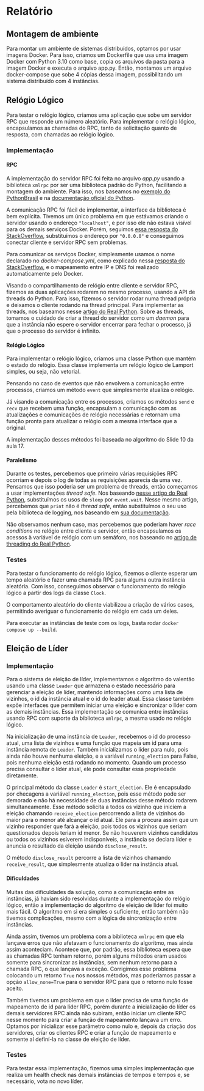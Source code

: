 # Relatório

## Montagem de ambiente

Para montar um ambiente de sistemas distribuídos, optamos por usar imagens Docker. Para isso, criamos um Dockerfile que usa uma imagem Docker com Python 3.10 como base, copia os arquivos da pasta para a imagem Docker e executa o arquivo app.py. Então, montamos um arquivo docker-compose que sobe 4 cópias dessa imagem, possibilitando um sistema distribuído com 4 instâncias.

## Relógio Lógico

Para testar o relógio lógico, criamos uma aplicação que sobe um servidor RPC que responde um número aleatório. Para implementar o relógio lógico, encapsulamos as chamadas do RPC, tanto de solicitação quanto de resposta, com chamadas ao relógio lógico.

### Implementação

#### RPC

A implementação do servidor RPC foi feita no arquivo _app.py_ usando a biblioteca `xmlrpc` por ser uma biblioteca padrão do Python, facilitando a montagem do ambiente. Para isso, nos baseamos no [exemplo do PythonBrasil](https://wiki.python.org.br/XmlRpc) e na [documentação oficial do Python](https://docs.python.org/3/library/xmlrpc.server.html).

A comunicação RPC foi fácil de implementar, a interface da biblioteca é bem explícita. Tivemos um único problema em que estávamos criando o servidor usando o endereço `"localhost"`, e por isso ele não estava visível para os demais serviços Docker. Porém, seguimos [essa resposta do StackOverflow](https://stackoverflow.com/questions/30771113/python-simplexmlrpcserver-socket-error-connection-refused), substituímos o endereço por `"0.0.0.0"` e conseguimos conectar cliente e servidor RPC sem problemas.

Para comunicar os serviços Docker, simplesmente usamos o nome declarado no _docker-compose.yml_, como explicado nessa [resposta do StackOverflow](https://stackoverflow.com/questions/59657860/how-to-access-a-service-in-docker-compose-from-another-sevice), e o mapeamento entre IP e DNS foi realizado automaticamente pelo Docker.

Visando o compartilhamento de relógio entre cliente e servidor RPC, fizemos as duas aplicações rodarem no mesmo processo, usando a API de threads do Python. Para isso, fizemos o servidor rodar numa thread própria e deixamos o cliente rodando na thread principal. Para implementar as threads, nos baseamos nesse [artigo do Real Python](https://realpython.com/intro-to-python-threading/). Sobre as threads, tomamos o cuidado de criar a thread do servidor como um _daemon_ para que a instância não espere o servidor encerrar para fechar o processo, já que o processo do servidor é infinito.

#### Relógio Lógico

Para implementar o relógio lógico, criamos uma classe Python que mantém o estado do relógio. Essa classe implementa um relógio lógico de Lamport simples, ou seja, não vetorial.

Pensando no caso de eventos que não envolvem a comunicação entre processos, criamos um método `event` que simplesmente atualiza o relógio.

Já visando a comunicação entre os processos, criamos os métodos `send` e `recv` que recebem uma função, encapsulam a comunicação com as atualizações e comunicações de relógio necessárias e retornam uma função pronta para atualizar o relógio com a mesma interface que a original.

A implementação desses métodos foi baseada no algoritmo do Slide 10 da aula 17.

#### Paralelismo

Durante os testes, percebemos que primeiro várias requisições RPC ocorriam e depois o log de todas as requisições aparecia da uma vez. Pensamos que isso poderia ser um problema de threads, então começamos a usar implementações _thread safe_. Nos baseando [nesse artigo do Real Python](https://realpython.com/python-sleep/#adding-a-python-sleep-call-with-threads), substituímos os usos de `sleep` por `event.wait`. Nesse mesmo artigo, percebemos que `print` não é _thread safe_, então substituímos o seu uso pela biblioteca de logging, nos baseando em [sua documentação](https://docs.python.org/3/howto/logging.html#logging-basic-tutorial).

Não observamos nenhum caso, mas percebemos que poderiam haver _race conditions_ no relógio entre cliente e servidor, então encapsulamos os acessos à variável de relógio com um semáforo, nos baseando no [artigo de threading do Real Python](https://realpython.com/intro-to-python-threading/#basic-synchronization-using-lock).

### Testes

Para testar o funcionamento do relógio lógico, fizemos o cliente esperar um tempo aleatório e fazer uma chamada RPC para alguma outra instância aleatória. Com isso, conseguimos observar o funcionamento do relógio lógico a partir dos logs da classe `Clock`.

O comportamento aleatório do cliente viabilizou a criação de vários casos, permitindo averiguar o funcionamento do relógio em cada um deles.

Para executar as instâncias de teste com os logs, basta rodar `docker compose up --build`.

## Eleição de Líder

### Implementação

Para o sistema de eleição de líder, implementamos o algoritmo do valentão usando uma classe `Leader` que armazena o estado necessário para gerenciar a eleição de líder, mantendo informações como uma lista de vizinhos, o id da instância atual e o id do leader atual. Essa classe também expõe interfaces que permitem iniciar uma eleição e sincronizar o líder com as demais instâncias. Essa implementação se comunica entre instâncias usando RPC com suporte da biblioteca `xmlrpc`, a mesma usado no relógio lógico.

Na inicialização de uma instância de `Leader`, recebemos o id do processo atual, uma lista de vizinhos e uma função que mapeia um id para uma instância remota de `Leader`. Também inicializamos o líder para nulo, pois ainda não houve nenhuma eleição, e a variável `running_election` para False, pois nenhuma eleição está rodando no momento. Quando um processo precisa consultar o líder atual, ele pode consultar essa propriedade diretamente.

O principal método da classe `Leader` é `start_election`. Ele é encapsulado por checagens a variável `running_election`, pois esse método pode ser demorado e não há necessidade de duas instâncias desse método rodarem simultaneamente. Esse método solicita a todos os vizinho que iniciem a eleição chamando `receive_election` percorrendo a lista de vizinhos do maior para o menor até alcançar o id atual. Ele para a procura assim que um vizinho responder que fará a eleição, pois todos os vizinhos que seriam questionados depois teriam id menor. Se não houverem vizinhos candidatos ou todos os vizinhos esiverem indisponíveis, a instância se declara líder e anuncia o resultado da eleição usando `disclose_result`.

O método `disclose_result` percorre a lista de vizinhos chamando `receive_result`, que simplesmente atualiza o líder na instância atual.

#### Dificuldades

Muitas das dificuldades da solução, como a comunicação entre as instâncias, já haviam sido resolvidas durante a implementação do relógio lógico, então a implementação do algoritmo de eleição de líder foi muito mais fácil. O algoritmo em si era simples o suficiente, então também não tivemos complicações, mesmo com a lógica de sincronização entre instâncias.

Ainda assim, tivemos um problema com a biblioteca `xmlrpc` em que ela lançava erros que não afetavam o funcionamento do algoritmo, mas ainda assim aconteciam. Acontece que, por padrão, essa biblioteca espera que as chamadas RPC tenham retorno, porém alguns métodos eram usados somente para sincronizar as instâncias, sem nenhum retorno para a chamada RPC, o que lançava a exceção. Corrigimos esse problema colocando um retorno `True` nos nossos métodos, mas poderíamos passar a opção `allow_none=True` para o servidor RPC para que o retorno nulo fosse aceito.

Também tivemos um problema em que o líder precisa de uma função de mapeamento de id para líder RPC, porém durante a inicialização do líder os demais servidores RPC ainda não subiram, então iniciar um cliente RPC nesse momento para criar a função de mapeamento lançava um erro. Optamos por inicializar esse parâmetro como nulo e, depois da criação dos servidores, criar os clientes RPC e criar a função de mapeamento e somente aí definí-la na classe de eleição de líder.

### Testes

Para testar essa implementação, fizemos uma simples implementação que realiza um health check nas demais instâncias de tempos e tempos e, se necessário, vota no novo líder.